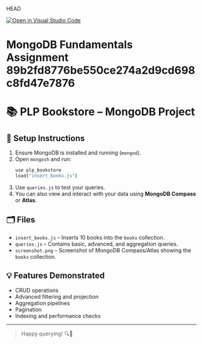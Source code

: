 HEAD

[![Open in Visual Studio Code](https://classroom.github.com/assets/open-in-vscode-2e0aaae1b6195c2367325f4f02e2d04e9abb55f0b24a779b69b11b9e10269abc.svg)](https://classroom.github.com/online_ide?assignment_repo_id=19971261&assignment_repo_type=AssignmentRepo)
# MongoDB Fundamentals Assignment 89b2fd8776be550ce274a2d9cd698c8fd47e7876

# 📚 PLP Bookstore – MongoDB Project

## 🔧 Setup Instructions

1. Ensure MongoDB is installed and running (`mongod`).
2. Open `mongosh` and run:
   ```bash
   use plp_bookstore
   load("insert_books.js")
   ```
3. Use `queries.js` to test your queries.
4. You can also view and interact with your data using **MongoDB Compass** or **Atlas**.

## 🗂 Files

- `insert_books.js` – Inserts 10 books into the `books` collection.
- `queries.js` – Contains basic, advanced, and aggregation queries.
- `screenshot.png` – Screenshot of MongoDB Compass/Atlas showing the `books` collection.

## 💡 Features Demonstrated

- CRUD operations
- Advanced filtering and projection
- Aggregation pipelines
- Pagination
- Indexing and performance checks

---

> Happy querying! 🔍📘
